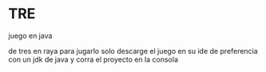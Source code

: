 # TRE
juego en java 

de tres en raya  para  jugarlo solo descarge el juego en su ide de preferencia con un jdk de java y corra el proyecto en la consola 
